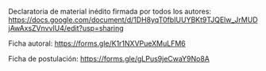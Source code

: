 Declaratoria de material inédito firmada por todos los autores: https://docs.google.com/document/d/1DH8yqT0fbIUUYBKt9TJQElw_JrMUDjAwAxsZVnvvlU4/edit?usp=sharing

Ficha autoral: https://forms.gle/K1r1NXVPueXMuLFM6 

Ficha de postulación: https://forms.gle/gLPus9jeCwaY9No8A 

